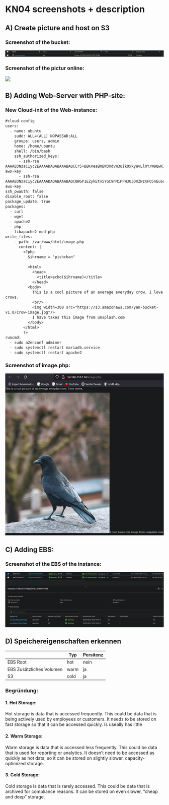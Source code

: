 # KN04 screenshots + description

## A) Create picture and host on S3

### Screenshot of the bucket:
<picture>
  <img src="./Screenshots/A/s3-object.png">
</picture>

### Screenshot of the pictur online:
<picture>
  <img src="./Screenshots/A/crow-image.png">
</picture>

## B) Adding Web-Server with PHP-site:

### New Cloud-init of the Web-instance:

```
#cloud-config
users: 
  - name: ubuntu 
    sudo: ALL=(ALL) NOPASSWD:ALL 
    groups: users, admin 
    home: /home/ubuntu 
    shell: /bin/bash 
    ssh_authorized_keys: 
      - ssh-rsa AAAAB3NzaC1yc2EAAAADAQABAAABAQCCr5+BBKVeaBmBW3XdvW3uikOxkyWvLlmY/W9QwK7Pa/ALlBRw4W2rfyOa+BxuKSZsVwLKaQKfc0dpKve22HPquuSAC7vfARSopZCXyTcusyNw/HoUuSnZD9gRl7zaVOOZ+WpM0dlUP4upawPMHgeNRyXFRDTzi+Z5B/XAc8YXGxyEKxQvz6dEJ+vBa6pLz5ZR+tH4hbymHpzr5y3n6S9zsOcj0O7+YbJeanUNRZd6xENTWc9v9/dOA+NKHTgyUcIYH1Dc03WfswMkrwqEZLjWbKBbKntrAbwqLhmjlPEYboiuXLvFWIGIvNOcXQGSrhHsr/n2QmP7A01hRZifnABv aws-key       
      - ssh-rsa AAAAB3NzaC1yc2EAAAADAQABAAABAQC0WGP1EZykEtv5YGC9nMiPFW3U3DmZNzKFO5nEu6uozEHh4jLZzPNHSrfFTuQ2GnRDSt+XbOtTLdcj26+iPNiFoFha42aCIzYjt6V8Z+SQ9pzF4jPPzxwXfDdkEWylgoNnZ+4MG1lNFqa8aO7F62tX0Yj5khjC0Bs7Mb2cHLx1XZaxJV6qSaulDuBbLYe8QUZXkMc7wmob3PM0kflfolR3LE7LResIHWa4j4FL6r5cQmFlDU2BDPpKMFMGUfRSFiUtaWBNXFOWHQBC2+uKmuMPYP4vJC9sBgqMvPN/X2KyemqdMvdKXnCfrzadHuSSJYEzD64Cve5Zl9yVvY4AqyBD aws-key
ssh_pwauth: false 
disable_root: false 
package_update: true 
packages:
  - curl 
  - wget 
  - apache2
  - php
  - libapache2-mod-php
write_files:
    - path: /var/www/html/image.php
      content: |
        <?php
          $ihrname = 'pishchan"

          <html>
            <head>
              <title>echo($ihrname)</title>
            </head>
          <body>
            This is a cool picture of an average everyday crow. I love crows.
            <br/>
            <img width=300 src="https://s3.amazonaws.com/yan-bucket-v1.0/crow-image.jpg"/>
            I have takes this image from unsplash.com
          </body>
        </html>
        ?>
runcmd:
  - sudo a2enconf adminer
  - sudo systemctl restart mariadb.service
  - sudo systemctl restart apache2
```

### Screenshot of image.php:
<picture>
  <img src="./Screenshots/B/crow-image.png">
</picture>

## C) Adding EBS:

### Screenshot of the EBS of the instance:
<picture>
  <img src="./Screenshots/C/storage.png">
</picture>

## D) Speichereigenschaften erkennen

|                          | Typ  | Persitenz |
|           ---            | ---  |    ---    |
| EBS Root                 | hot  |    nein   |
| EBS Zusätzliches Volumen | warm |     ja    |
| S3                       | cold |     ja    |

### Begründung:

#### 1. Hot Storage:

Hot storage is data that is accessed frequently. This could be data that is being actively used by employees or customers. It needs to be stored on fast storage so that it can be accessed quickly. Is useally has little 

#### 2. Warm Storage:

Warm storage is data that is accessed less frequently. This could be data that is used for reporting or analytics. It doesn’t need to be accessed as quickly as hot data, so it can be stored on slightly slower, capacity-optimized storage.

#### 3. Cold Storage:

Cold storage is data that is rarely accessed. This could be data that is archived for compliance reasons. It can be stored on even slower, “cheap and deep” storage.
